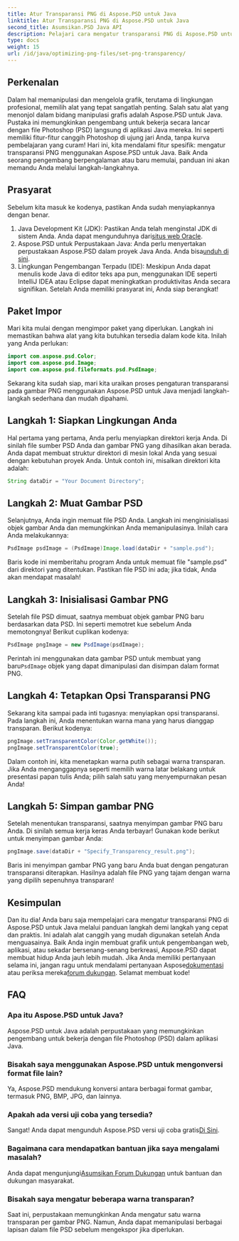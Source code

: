 ```yaml
---
title: Atur Transparansi PNG di Aspose.PSD untuk Java
linktitle: Atur Transparansi PNG di Aspose.PSD untuk Java
second_title: Asumsikan.PSD Java API
description: Pelajari cara mengatur transparansi PNG di Aspose.PSD untuk Java dengan tutorial langkah demi langkah yang mudah. Sempurna untuk pengembang dan desainer grafis.
type: docs
weight: 15
url: /id/java/optimizing-png-files/set-png-transparency/
---
```

## Perkenalan
Dalam hal memanipulasi dan mengelola grafik, terutama di lingkungan profesional, memilih alat yang tepat sangatlah penting. Salah satu alat yang menonjol dalam bidang manipulasi grafis adalah Aspose.PSD untuk Java. Pustaka ini memungkinkan pengembang untuk bekerja secara lancar dengan file Photoshop (PSD) langsung di aplikasi Java mereka. Ini seperti memiliki fitur-fitur canggih Photoshop di ujung jari Anda, tanpa kurva pembelajaran yang curam! Hari ini, kita mendalami fitur spesifik: mengatur transparansi PNG menggunakan Aspose.PSD untuk Java. Baik Anda seorang pengembang berpengalaman atau baru memulai, panduan ini akan memandu Anda melalui langkah-langkahnya.
## Prasyarat
Sebelum kita masuk ke kodenya, pastikan Anda sudah menyiapkannya dengan benar.
1.  Java Development Kit (JDK): Pastikan Anda telah menginstal JDK di sistem Anda. Anda dapat mengunduhnya dari[situs web Oracle](https://www.oracle.com/java/technologies/javase-jdk11-downloads.html).
2.  Aspose.PSD untuk Perpustakaan Java: Anda perlu menyertakan perpustakaan Aspose.PSD dalam proyek Java Anda. Anda bisa[unduh di sini](https://releases.aspose.com/psd/java/).
3. Lingkungan Pengembangan Terpadu (IDE): Meskipun Anda dapat menulis kode Java di editor teks apa pun, menggunakan IDE seperti IntelliJ IDEA atau Eclipse dapat meningkatkan produktivitas Anda secara signifikan.
Setelah Anda memiliki prasyarat ini, Anda siap berangkat!
## Paket Impor
Mari kita mulai dengan mengimpor paket yang diperlukan. Langkah ini memastikan bahwa alat yang kita butuhkan tersedia dalam kode kita. Inilah yang Anda perlukan:
```java
import com.aspose.psd.Color;
import com.aspose.psd.Image;
import com.aspose.psd.fileformats.psd.PsdImage;
```
Sekarang kita sudah siap, mari kita uraikan proses pengaturan transparansi pada gambar PNG menggunakan Aspose.PSD untuk Java menjadi langkah-langkah sederhana dan mudah dipahami.
## Langkah 1: Siapkan Lingkungan Anda
Hal pertama yang pertama, Anda perlu menyiapkan direktori kerja Anda. Di sinilah file sumber PSD Anda dan gambar PNG yang dihasilkan akan berada. Anda dapat membuat struktur direktori di mesin lokal Anda yang sesuai dengan kebutuhan proyek Anda. Untuk contoh ini, misalkan direktori kita adalah:
```java
String dataDir = "Your Document Directory";
```
## Langkah 2: Muat Gambar PSD
Selanjutnya, Anda ingin memuat file PSD Anda. Langkah ini menginisialisasi objek gambar Anda dan memungkinkan Anda memanipulasinya. Inilah cara Anda melakukannya:
```java
PsdImage psdImage = (PsdImage)Image.load(dataDir + "sample.psd");
```
Baris kode ini memberitahu program Anda untuk memuat file "sample.psd" dari direktori yang ditentukan. Pastikan file PSD ini ada; jika tidak, Anda akan mendapat masalah!
## Langkah 3: Inisialisasi Gambar PNG
Setelah file PSD dimuat, saatnya membuat objek gambar PNG baru berdasarkan data PSD. Ini seperti memotret kue sebelum Anda memotongnya! Berikut cuplikan kodenya:
```java
PsdImage pngImage = new PsdImage(psdImage);
```
 Perintah ini menggunakan data gambar PSD untuk membuat yang baru`PsdImage` objek yang dapat dimanipulasi dan disimpan dalam format PNG.
## Langkah 4: Tetapkan Opsi Transparansi PNG
Sekarang kita sampai pada inti tugasnya: menyiapkan opsi transparansi. Pada langkah ini, Anda menentukan warna mana yang harus dianggap transparan. Berikut kodenya:
```java
pngImage.setTransparentColor(Color.getWhite());
pngImage.setTransparentColor(true);
```
Dalam contoh ini, kita menetapkan warna putih sebagai warna transparan. Jika Anda menganggapnya seperti memilih warna latar belakang untuk presentasi papan tulis Anda; pilih salah satu yang menyempurnakan pesan Anda!
## Langkah 5: Simpan gambar PNG
Setelah menentukan transparansi, saatnya menyimpan gambar PNG baru Anda. Di sinilah semua kerja keras Anda terbayar! Gunakan kode berikut untuk menyimpan gambar Anda:
```java
pngImage.save(dataDir + "Specify_Transparency_result.png");
```
Baris ini menyimpan gambar PNG yang baru Anda buat dengan pengaturan transparansi diterapkan. Hasilnya adalah file PNG yang tajam dengan warna yang dipilih sepenuhnya transparan!
## Kesimpulan
Dan itu dia! Anda baru saja mempelajari cara mengatur transparansi PNG di Aspose.PSD untuk Java melalui panduan langkah demi langkah yang cepat dan praktis. Ini adalah alat canggih yang mudah digunakan setelah Anda menguasainya. Baik Anda ingin membuat grafik untuk pengembangan web, aplikasi, atau sekadar bersenang-senang berkreasi, Aspose.PSD dapat membuat hidup Anda jauh lebih mudah.
 Jika Anda memiliki pertanyaan selama ini, jangan ragu untuk mendalami pertanyaan Aspose[dokumentasi](https://reference.aspose.com/psd/java/) atau periksa mereka[forum dukungan](https://forum.aspose.com/c/psd/34). Selamat membuat kode!
## FAQ
### Apa itu Aspose.PSD untuk Java?
Aspose.PSD untuk Java adalah perpustakaan yang memungkinkan pengembang untuk bekerja dengan file Photoshop (PSD) dalam aplikasi Java.
### Bisakah saya menggunakan Aspose.PSD untuk mengonversi format file lain?
Ya, Aspose.PSD mendukung konversi antara berbagai format gambar, termasuk PNG, BMP, JPG, dan lainnya.
### Apakah ada versi uji coba yang tersedia?
Sangat! Anda dapat mengunduh Aspose.PSD versi uji coba gratis[Di Sini](https://releases.aspose.com/).
### Bagaimana cara mendapatkan bantuan jika saya mengalami masalah?
 Anda dapat mengunjungi[Asumsikan Forum Dukungan](https://forum.aspose.com/c/psd/34) untuk bantuan dan dukungan masyarakat.
### Bisakah saya mengatur beberapa warna transparan?
Saat ini, perpustakaan memungkinkan Anda mengatur satu warna transparan per gambar PNG. Namun, Anda dapat memanipulasi berbagai lapisan dalam file PSD sebelum mengekspor jika diperlukan.